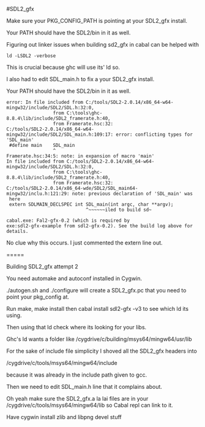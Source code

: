 #SDL2_gfx

Make sure your PKG_CONFIG_PATH is pointing at your SDL2_gfx install.

Your PATH should have the SDL2/bin in it as well.

Figuring out linker issues when building sd2_gfx in cabal can be helped with
```
ld -LSDL2 -verbose
```
This is crucial because ghc will use its' ld so.


I also had to edit SDL_main.h to fix a  your SDL2_gfx install.


Your PATH should have the SDL2/bin in it as well.

```
error: In file included from C:/tools/SDL2-2.0.14/x86_64-w64-mingw32/include/SDL2/SDL.h:32:0,
                 from C:\tools\ghc-8.8.4\lib/include/SDL2_framerate.h:40,
                 from Framerate.hsc:32:
C:/tools/SDL2-2.0.14/x86_64-w64-mingw32/include/SDL2/SDL_main.h:109:17: error: conflicting types for 'SDL_main'
 #define main    SDL_main
                 ^
Framerate.hsc:34:5: note: in expansion of macro 'main'
In file included from C:/tools/SDL2-2.0.14/x86_64-w64-mingw32/include/SDL2/SDL.h:32:0,
                 from C:\tools\ghc-8.8.4\lib/include/SDL2_framerate.h:40,
                 from Framerate.hsc:32:
C:/tools/SDL2-2.0.14/x86_64-wde/SDL2/SDL_main64-mingw32/inclu.h:121:29: note: previous declaration of 'SDL_main' was
 here
 extern SDLMAIN_DECLSPEC int SDL_main(int argc, char **argv);
                             ^~~~~~~iled to build sd~

cabal.exe: Fal2-gfx-0.2 (which is required by
exe:sdl2-gfx-example from sdl2-gfx-0.2). See the build log above for details.
```

No clue why this occurs. I just commented the extern line out.

=====

Building SDL2_gfx attempt 2

You need automake and autoconf installed in Cygwin.

./autogen.sh and ./configure will create a SDL2_gfx.pc that you need to point your pkg_config at.

Run make, make install then cabal install sdl2-gfx -v3 to see which ld its using.

Then using that ld check where its looking for your libs.

Ghc's ld wants a folder like /cygdrive/c/building/msys64/mingw64/usr/lib

For the sake of include file simplicity I shoved all the SDL2_gfx headers into

/cygdrive/c/tools/msys64/mingw64/include

because it was already in the include path given to gcc.

Then we need to edit SDL_main.h line that it complains about.

Oh yeah make sure the SDL2_gfx.a la lai files are in your /cygdrive/c/tools/msys64/mingw64/lib so Cabal repl can link to it.


Have cygwin install zlib and libpng devel stuff
